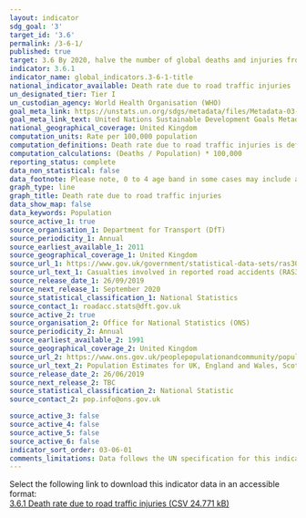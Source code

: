 ```yaml
---
layout: indicator
sdg_goal: '3'
target_id: '3.6'
permalink: /3-6-1/
published: true
target: 3.6 By 2020, halve the number of global deaths and injuries from road traffic accidents
indicator: 3.6.1
indicator_name: global_indicators.3-6-1-title
national_indicator_available: Death rate due to road traffic injuries
un_designated_tier: Tier I
un_custodian_agency: World Health Organisation (WHO)
goal_meta_link: https://unstats.un.org/sdgs/metadata/files/Metadata-03-06-01.pdf
goal_meta_link_text: United Nations Sustainable Development Goals Metadata (PDF 213 KB)
national_geographical_coverage: United Kingdom
computation_units: Rate per 100,000 population
computation_definitions: Death rate due to road traffic injuries is defined as the number of road traffic fatal injury deaths per 100,000 population.
computation_calculations: (Deaths / Population) * 100,000
reporting_status: complete
data_non_statistical: false
data_footnote: Please note, 0 to 4 age band in some cases may include age 0 which was coded where the age of the casualty was not reported.
graph_type: line
graph_title: Death rate due to road traffic injuries
data_show_map: false
data_keywords: Population
source_active_1: true
source_organisation_1: Department for Transport (DfT)
source_periodicity_1: Annual
source_earliest_available_1: 2011
source_geographical_coverage_1: United Kingdom
source_url_1: https://www.gov.uk/government/statistical-data-sets/ras30-reported-casualties-in-road-accidents.
source_url_text_1: Casualties involved in reported road accidents (RAS30)
source_release_date_1: 26/09/2019
source_next_release_1: September 2020
source_statistical_classification_1: National Statistics
source_contact_1: roadacc.stats@dft.gov.uk
source_active_2: true
source_organisation_2: Office for National Statistics (ONS)
source_periodicity_2: Annual
source_earliest_available_2: 1991
source_geographical_coverage_2: United Kingdom
source_url_2: https://www.ons.gov.uk/peoplepopulationandcommunity/populationandmigration/populationestimates/datasets/populationestimatesforukenglandandwalesscotlandandnorthernireland
source_url_text_2: Population Estimates for UK, England and Wales, Scotland and Northern Ireland
source_release_date_2: 26/06/2019
source_next_release_2: TBC
source_statistical_classification_2: National Statistic
source_contact_2: pop.info@ons.gov.uk 

source_active_3: false
source_active_4: false
source_active_5: false
source_active_6: false
indicator_sort_order: 03-06-01
comments_limitations: Data follows the UN specification for this indicator. This indicator has been identified in collaboration with topic experts.
---
```

Select the following link to download this indicator data in an accessible format:<br>[3.6.1 Death rate due to road traffic injuries (CSV 24.771 kB)](https://sustainabledevelopment-uk.github.io/sdg-data/data/3-6-1.csv)